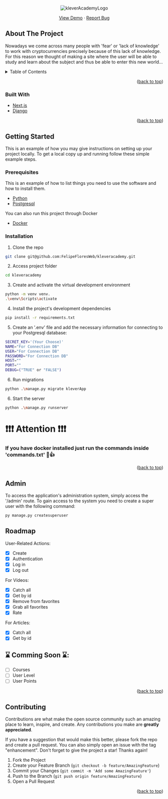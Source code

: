 


<div id="top"></div>
<!--
*** Thanks for checking out the Best-README-Template. If you have a suggestion
*** that would make this better, please fork the repo and create a pull request
*** or simply open an issue with the tag "enhancement".
*** Don't forget to give the project a star!
*** Thanks again! Now go create something AMAZING! :D
-->



<!-- PROJECT SHIELDS -->
<!--
*** I'm using markdown "reference style" links for readability.

<!-- PROJECT LOGO -->
<br />
<div align="center">
  

![kleverAcademyLogo](https://user-images.githubusercontent.com/78596051/176555372-5de3dd88-6cba-499e-bdc5-2d841f9a7060.png)


  <p align="center">
    <a href="https://klever-academy.netlify.app/">View Demo</a>
    ·
    <a href="https://github.com/FelipeFloresWeb/kleveracademy/issues">Report Bug</a>
  </p>
</div>



<!-- ABOUT THE PROJECT -->
## About The Project


Nowadays we come across many people with 'fear' or 'lack of knowledge' to work with cryptocurrencies precisely because of this lack of knowledge. For this reason we thought of making a site where the user will be able to study and learn about the subject and thus be able to enter this new world...


<!-- TABLE OF CONTENTS -->
<details>
  <summary>Table of Contents</summary>
  <ol>
    <li>
      <a href="#about-the-project">About The Project</a>
      <ul>
        <li><a href="#built-with">Built With</a></li>
      </ul>
    </li>
    <li>
      <a href="#getting-started">Getting Started</a>
      <ul>
        <li><a href="#prerequisites">Prerequisites</a></li>
        <li><a href="#installation">Installation</a></li>
        <li><a href="#admin">Admin</a></li>
      </ul>
    </li>
    <li><a href="#roadmap">Roadmap</a></li>
    <li><a href="#contributing">Contributing</a></li>
  </ol>
</details>

<p align="right">(<a href="#top">back to top</a>)</p>



### Built With

* [Next.js](https://nextjs.org/)
* [Django](https://www.django-rest-framework.org/)

<p align="right">(<a href="#top">back to top</a>)</p>

<!-- GETTING STARTED -->
## Getting Started

This is an example of how you may give instructions on setting up your project locally.
To get a local copy up and running follow these simple example steps.

### Prerequisites

This is an example of how to list things you need to use the software and how to install them.

* [Python](https://www.python.org/downloads/)
* [Postgresql](https://www.postgresql.org/)
<p>You can also run this project through Docker</p>

* [Docker](https://www.docker.com/)

### Installation

1. Clone the repo
 ```sh
 git clone git@github.com:FelipeFloresWeb/kleveracademy.git
 ```

2. Access project folder
 ```sh
 cd kleveracademy
 ```

3. Create and activate the virtual development environment
 ```sh
 python -m venv venv.
 .\venv\Scripts\activate 
 ```

 4. Install the project's development dependencies
 ```sh
 pip install -r requirements.txt
 ```
 
 5. Create an '.env' file and add the necessary information for connecting to your Postgresql database:
 ```sh
 SECRET_KEY='(Your Choose)'
 NAME="For Connection DB"
 USER="For Connection DB"
 PASSWORD="For Connection DB"
 HOST=""
 PORT=""
 DEBUG=("TRUE" or "FALSE")
 ```
 
 6. Run migrations
 ```sh
 python .\manage.py migrate kleverApp
 ```
 
 6. Start the server
 ```sh
 python .\manage.py runserver
 ```
   
# ❗❗❗ Attention ❗❗❗
###  If you have docker installed just run the commands inside 'commands.txt' 🙂👍
 

<p align="right">(<a href="#top">back to top</a>)</p>

<!-- ADMIN -->
## Admin
To access the application's administration system, simply access the '/admin' route.
To gain access to the system you need to create a super user with the following command:

 ```sh
py manage.py createsuperuser
 ```

<!-- ROADMAP -->
## Roadmap

User-Related Actions:
- [x] Create
- [x] Authentication
- [x] Log in
- [x] Log out

For Vídeos:
- [x] Catch all
- [x] Get by id
- [x] Remove from favorites
- [x] Grab all favorites
- [x] Rate

For Articles:
- [x] Catch all
- [x] Get by id

## :hourglass: Comming Soon :hourglass::
- [ ] Courses
- [ ] User Level
- [ ] User Points

<p align="right">(<a href="#top">back to top</a>)</p>



<!-- CONTRIBUTING -->
## Contributing

Contributions are what make the open source community such an amazing place to learn, inspire, and create. Any contributions you make are **greatly appreciated**.

If you have a suggestion that would make this better, please fork the repo and create a pull request. You can also simply open an issue with the tag "enhancement".
Don't forget to give the project a star! Thanks again!

1. Fork the Project
2. Create your Feature Branch (`git checkout -b feature/AmazingFeature`)
3. Commit your Changes (`git commit -m 'Add some AmazingFeature'`)
4. Push to the Branch (`git push origin feature/AmazingFeature`)
5. Open a Pull Request

<p align="right">(<a href="#top">back to top</a>)</p>
